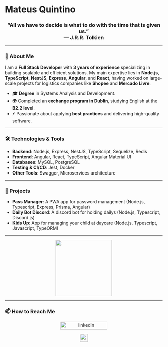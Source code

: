 # Mateus Quintino

<h3 align="center">
  “All we have to decide is what to do with the time that is given us.”
  <br>― J.R.R. Tolkien
</h3>

---

### 👋 About Me

I am a **Full Stack Developer** with **3 years of experience** specializing in building scalable and efficient solutions. My main expertise lies in **Node.js**, **TypeScript**, **NestJS**, **Express**, **Angular**, and **React**, having worked on large-scale projects for logistics companies like **Shopee** and **Mercado Livre**.

- 🎓 **Degree** in Systems Analysis and Development.
- 🌍 Completed an **exchange program in Dublin**, studying English at the **B2.2 level**.
- ⚡ Passionate about applying **best practices** and delivering high-quality software.
  
---

### 🛠️ Technologies & Tools

- **Backend**: Node.js, Express, NestJS, TypeScript, Sequelize, Redis
- **Frontend**: Angular, React, TypeScript, Angular Material UI
- **Databases**: MySQL, PostgreSQL
- **Testing & CI/CD**: Jest, Docker
- **Other Tools**: Swagger, Microservices architecture

---

### 🚀 Projects

- **Pass Manager**: A PWA app for password management (Node.js, Typescript, Express, Prisma, Angular)
- **Daily Bot Discord**: A discord bot for holding dailys (Node.js, Typescript, Discord.js)
- **Kids Up**: App for managing your child at daycare (Node.js, Typescript, Javascript, TypeORM)

---

<p align="center">
  <img height="180em" src="https://github-readme-stats.vercel.app/api/top-langs/?username=Mateus-Kent&layout=compact&langs_count=16&theme=dracula"/>
</p>

---

### 📫 How to Reach Me

<p align="center">
   <a href="https://www.linkedin.com/in/mateusqsantos/" target="blank"><img align="center" src="https://img.shields.io/badge/-Mateus%20Quintino-0e76a8?style=flat-square&logo=Linkedin&logoColor=white&link=https://www.linkedin.com/in/mateusqsantos" alt="linkedin" height="25" width="150" /></a>  
</p> 

<p align="center">
    <a href="mailto:mateusquent2003@gmail.com" >
        <img height="25" src="https://img.shields.io/badge/-mateusquent2003@gmail.com-d14836?style=flat-square&logo=Gmail&logoColor=white&link=mailto:mateusquent2003@gmail.com" />
    </a>
</p> 
